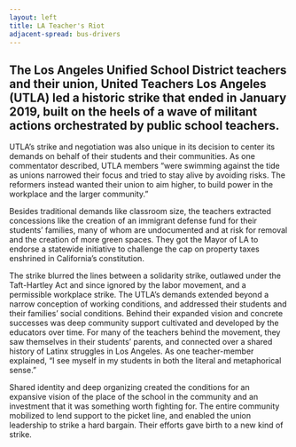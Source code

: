 ```yaml
---
layout: left
title: LA Teacher's Riot
adjacent-spread: bus-drivers
---
```



## The Los Angeles Unified School District teachers and their union, United Teachers Los Angeles (UTLA) led a historic strike that ended in January 2019, built on the heels of a wave of militant actions orchestrated by public school teachers. 

UTLA’s strike and negotiation was also unique in its decision to center its demands on behalf of their students and their communities. As one commentator described, UTLA members “were swimming against the tide as unions narrowed their focus and tried to stay alive by avoiding risks. The reformers instead wanted their union to aim higher, to build power in the workplace and the larger community.” 

Besides traditional demands like classroom size, the teachers extracted concessions like the creation of an immigrant defense fund for their students’ families, many of whom are undocumented and at risk for removal and the creation of more green spaces. They got the Mayor of LA to endorse a statewide initiative to challenge the cap on property taxes enshrined in California’s constitution. 

The strike blurred the lines between a solidarity strike, outlawed under the Taft-Hartley Act and since ignored by the labor movement, and a permissible workplace strike. The UTLA’s demands extended beyond a narrow conception of working conditions, and addressed their students and their families’ social conditions. Behind their expanded vision and concrete successes was deep community support cultivated and developed by the educators over time. 
For many of the teachers behind the movement, they saw themselves in their students’ parents, and connected over a shared history of Latinx struggles in Los Angeles. As one teacher-member explained, “I see myself in my students in both the literal and metaphorical sense.” 

Shared identity and deep organizing created the conditions for an expansive vision of the place of the school in the community and an investment that it was something worth fighting for. The entire community mobilized to lend support to the picket line, and enabled the union leadership to strike a hard bargain. Their efforts gave birth to a new kind of strike.